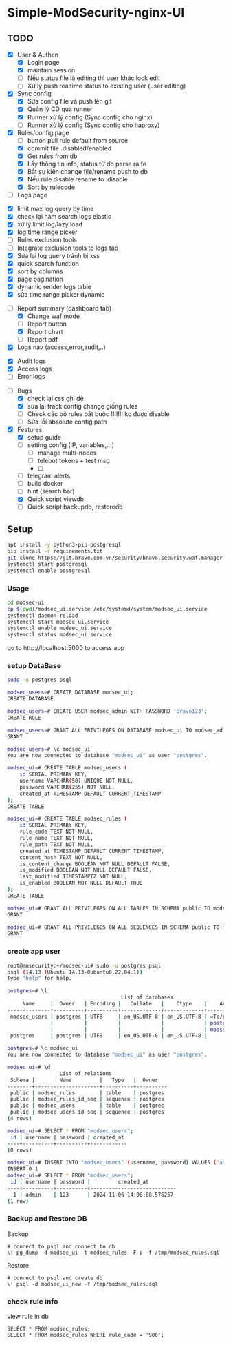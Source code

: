 # Simple-ModSecurity-nginx-UI

## TODO

+ [x] User & Authen
  - [x] Login page
  - [x] maintain session
  - [ ]  Nếu status file là editing thì user khác lock edit
  - [ ]  Xử lý push realtime status to existing user (user editing)

+ [x] Sync config
  - [x] Sửa config file và push lên git
  - [x] Quản lý CD qua runner
  - [x] Runner xử lý config (Sync config cho nginx)
  - [ ] Runner xử lý config (Sync config cho haproxy)

+ [x] Rules/config page
  - [ ] button pull rule default from source
  - [x] commit file .disabled/enabled
  - [x] Get rules from db
  - [x] Lấy thông tin info, status từ db parse ra fe
  - [x] Bắt sự kiện change file/rename push to db
  - [x] Nếu rule disable rename to .disable
  - [x] Sort by rulecode

+ [ ]  Logs page
  - [x] limit max log query by time
  - [x] check lại hàm search logs elastic
  - [x] xử lý limit log/lazy load
  - [x] log time range picker
  - [ ] Rules exclusion tools
  - [ ] Integrate exclusion tools to logs tab
  - [x] Sửa lại log query tránh bị xss
  - [x] quick search function
  - [x] sort by columns
  - [x] page pagination
  - [x] dynamic render logs table
  - [x] sửa time range picker dynamic

+ [ ] Report summary (dashboard tab)
  - [x] Change waf mode
  - [ ] Report button
  - [x] Report chart
  - [ ] Report pdf 

+ [x]  Logs nav (access,error,audit,..)
  - [x] Audit logs
  - [x] Access logs
  - [ ] Error logs 

+ [ ] Bugs
  - [x] check lại css ghi dè
  - [x] sửa lại track config change giống rules
  - [ ] Check các bộ rules bắt buộc !!!!!!! ko được disable
  - [ ] Sửa lỗi absolute config path

+ [x] Features
  - [x] setup guide
  - [ ] setting config (IP, variables,...)
    - [ ] manage multi-nodes
    - [ ] telebot tokens + test msg
    - [ ] 
  - [ ] telegram alerts
  - [ ] build docker
  - [ ] hint (search bar)
  - [x] Quick script viewdb
  - [ ] Quick script backupdb, restoredb

## Setup

```sh
apt install -y python3-pip postgresql
pip install -r requirements.txt
git clone https://git.bravo.com.vn/security/bravo.security.waf.manager.git modsec-ui
systemctl start postgresql
systemctl enable postgresql
```

### Usage

```sh
cd modsec-ui
cp $(pwd)/modsec_ui.service /etc/systemd/system/modsec_ui.service
systemctl daemon-reload
systemctl start modsec_ui.service
systemctl enable modsec_ui.service
systemctl status modsec_ui.service
```

go to http://localhost:5000 to access app

### setup DataBase

```sh
sudo -u postgres psql

modsec_users=# CREATE DATABASE modsec_ui;
CREATE DATABASE

modsec_users=# CREATE USER modsec_admin WITH PASSWORD 'bravo123';
CREATE ROLE

modsec_users=# GRANT ALL PRIVILEGES ON DATABASE modsec_ui TO modsec_admin;
GRANT

modsec_users=# \c modsec_ui
You are now connected to database "modsec_ui" as user "postgres".

modsec_ui=# CREATE TABLE modsec_users (
    id SERIAL PRIMARY KEY,
    username VARCHAR(50) UNIQUE NOT NULL,
    password VARCHAR(255) NOT NULL,
    created_at TIMESTAMP DEFAULT CURRENT_TIMESTAMP
);
CREATE TABLE

modsec_ui=# CREATE TABLE modsec_rules (
    id SERIAL PRIMARY KEY,
    rule_code TEXT NOT NULL,
    rule_name TEXT NOT NULL,
    rule_path TEXT NOT NULL,
    created_at TIMESTAMP DEFAULT CURRENT_TIMESTAMP,
    content_hash TEXT NOT NULL,
    is_content_change BOOLEAN NOT NULL DEFAULT FALSE,
    is_modified BOOLEAN NOT NULL DEFAULT FALSE,
    last_modified TIMESTAMPTZ NOT NULL,
    is_enabled BOOLEAN NOT NULL DEFAULT TRUE
);
CREATE TABLE

modsec_ui=# GRANT ALL PRIVILEGES ON ALL TABLES IN SCHEMA public TO modsec_admin;
GRANT

modsec_ui=# GRANT ALL PRIVILEGES ON ALL SEQUENCES IN SCHEMA public TO modsec_admin;
GRANT
```

### create app user

```sh
root@mosecurity:~/modsec-ui# sudo -u postgres psql
psql (14.13 (Ubuntu 14.13-0ubuntu0.22.04.1))
Type "help" for help.

postgres=# \l
                                     List of databases
     Name     |  Owner   | Encoding |   Collate   |    Ctype    |    Access privileges
--------------+----------+----------+-------------+-------------+--------------------------
 modsec_users | postgres | UTF8     | en_US.UTF-8 | en_US.UTF-8 | =Tc/postgres            +
              |          |          |             |             | postgres=CTc/postgres   +
              |          |          |             |             | modsec_user=CTc/postgres
 postgres     | postgres | UTF8     | en_US.UTF-8 | en_US.UTF-8 |

postgres=# \c modsec_ui
You are now connected to database "modsec_ui" as user "postgres".

modsec_ui=# \d
                 List of relations
 Schema |        Name         |   Type   |  Owner
--------+---------------------+----------+----------
 public | modsec_rules        | table    | postgres
 public | modsec_rules_id_seq | sequence | postgres
 public | modsec_users        | table    | postgres
 public | modsec_users_id_seq | sequence | postgres
(4 rows)

modsec_ui=# SELECT * FROM "modsec_users";
 id | username | password | created_at
----+----------+----------+------------
(0 rows)

modsec_ui=# INSERT INTO "modsec_users" (username, password) VALUES ('admin', '123');
INSERT 0 1
modsec_ui=# SELECT * FROM "modsec_users";
 id | username | password |         created_at
----+----------+----------+----------------------------
  1 | admin    | 123      | 2024-11-06 14:08:08.576257
(1 row)
```

### Backup and Restore DB

Backup

```
# connect to psql and connect to db
\! pg_dump -d modsec_ui -t modsec_rules -F p -f /tmp/modsec_rules.sql
```

Restore

```
# connect to psql and create db
\! psql -d modsec_ui_new -f /tmp/modsec_rules.sql
```

### check rule info

view rule in db

```
SELECT * FROM modsec_rules;
SELECT * FROM modsec_rules WHERE rule_code = '900';
```
